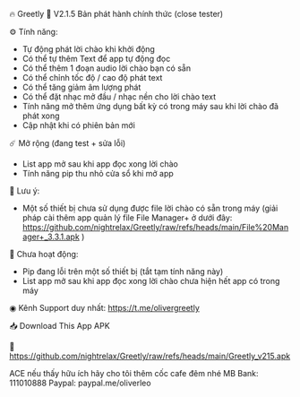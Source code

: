 🔥 Greetly
🔄 V2.1.5 Bản phát hành chính thức (close tester)

⚙ Tính năng:
- Tự động phát lời chào khi khởi động
- Có thể tự thêm Text để app tự động đọc
- Có thể thêm 1 đoạn audio lời chào bạn có sẵn
- Có thể chỉnh tốc độ / cao độ phát text
- Có thể tăng giảm âm lượng phát
- Có thể đặt nhạc mở đầu / nhạc nền cho lời chào text
- Tính năng mở thêm ứng dụng bất kỳ có trong máy sau khi lời chào đã phát xong
- Cập nhật khi có phiên bản mới

☄️ Mở rộng (đang test + sửa lỗi)
- List app mở sau khi app đọc xong lời chào
- Tính năng pip thu nhỏ cửa sổ khi mở app

💫 Lưu ý:
- Một số thiết bị chưa sử dụng được file lời chào có sẵn trong máy (giải pháp cài thêm app quản lý file File Manager+ ở dưới đây: https://github.com/nightrelax/Greetly/raw/refs/heads/main/File%20Manager+_3.3.1.apk )

📱 Chưa hoạt động:
- Pip đang lỗi trên một số thiết bị (tắt tạm tính năng này)
- List app mở sau khi app đọc xong lời chào chưa hiện hết app có trong máy


◉ Kênh Support duy nhất: https://t.me/olivergreetly

📥 Download This App APK

🔗 https://github.com/nightrelax/Greetly/raw/refs/heads/main/Greetly_v215.apk

ACE nếu thấy hữu ích hãy cho tôi thêm cốc cafe đêm nhé
MB Bank: 111010888
Paypal: paypal.me/oliverleo
